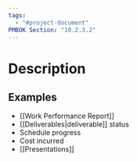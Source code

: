 ```yaml
---
tags:
  - "#project-document"
PMBOK Section: "10.2.3.2"
---
```

# Description
## Examples
- [[Work Performance Report]]
- [[Deliverables|deliverable]] status
- Schedule progress
- Cost incurred
- [[Presentations]]
